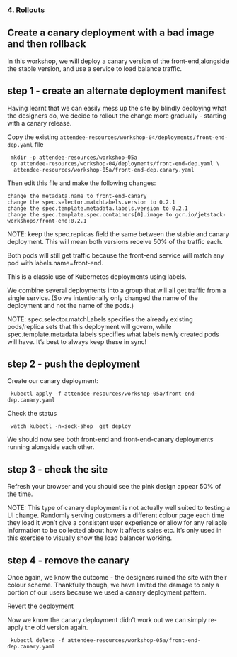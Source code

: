  ### 4. Rollouts



Create a canary deployment with a bad image and then rollback
-------------------------------------------------------------


In this workshop, we will deploy a canary version of the front-end,alongside the stable version, and 
use a service to load balance traffic.

step 1 - create an alternate deployment manifest
----------------------------------------------------
Having learnt that we can easily mess up the site by blindly deploying what 
the designers do, we decide to rollout the change more gradually - 
starting with a canary release.

Copy the existing `attendee-resources/workshop-04/deployments/front-end-dep.yaml` file

```
 mkdir -p attendee-resources/workshop-05a
 cp attendee-resources/workshop-04/deployments/front-end-dep.yaml \
  attendee-resources/workshop-05a/front-end-dep.canary.yaml
```

Then edit this file and make the following changes:

```
change the metadata.name to front-end-canary
change the spec.selector.matchLabels.version to 0.2.1
change the spec.template.metadata.labels.version to 0.2.1
change the spec.template.spec.containers[0].image to gcr.io/jetstack-workshops/front-end:0.2.1
```

NOTE: keep the spec.replicas field the same between the stable and canary deployment. 
This will mean both versions receive 50% of the traffic each.

Both pods will still get traffic because the front-end service will match any pod with labels.name=front-end.

This is a classic use of Kubernetes deployments using labels. 

We combine several deployments into a group that will all get traffic from a single service. 
(So we intentionally only changed the name of the deployment and not the name of the pods.)

NOTE: spec.selector.matchLabels specifies the already existing pods/replica sets that this 
deployment will govern, while spec.template.metadata.labels specifies what labels newly created 
pods will have. It’s best to always keep these in sync!

step 2 - push the deployment
----------------------------------

Create our canary deployment:

```
 kubectl apply -f attendee-resources/workshop-05a/front-end-dep.canary.yaml
```

Check the status

```
 watch kubectl -n=sock-shop  get deploy
```

We should now see both front-end and front-end-canary deployments running alongside each other.

step 3 - check the site
----------------------------------

Refresh your browser and you should see the pink design appear 50% of the time.

NOTE: This type of canary deployment is not actually well suited to testing a UI change. 
Randomly serving customers a different colour page each time they load it won’t give a consistent 
user experience or allow for any reliable information to be collected about how it affects sales etc.
It’s only used in this exercise to visually show the load balancer working.

step 4 - remove the canary
--------------------------------
Once again, we know the outcome - the designers ruined the site with their colour scheme.
Thankfully though, we have limited the damage to only a portion of our users
because we used a canary deployment pattern.

Revert the deployment

Now we know the canary deployment didn’t work out we can simply re-apply the old version again.

```
 kubectl delete -f attendee-resources/workshop-05a/front-end-dep.canary.yaml
```
